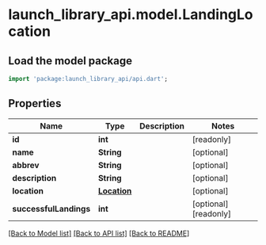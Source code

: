 # launch_library_api.model.LandingLocation

## Load the model package
```dart
import 'package:launch_library_api/api.dart';
```

## Properties
Name | Type | Description | Notes
------------ | ------------- | ------------- | -------------
**id** | **int** |  | [readonly] 
**name** | **String** |  | [optional] 
**abbrev** | **String** |  | [optional] 
**description** | **String** |  | [optional] 
**location** | [**Location**](Location.md) |  | [optional] 
**successfulLandings** | **int** |  | [optional] [readonly] 

[[Back to Model list]](../README.md#documentation-for-models) [[Back to API list]](../README.md#documentation-for-api-endpoints) [[Back to README]](../README.md)


